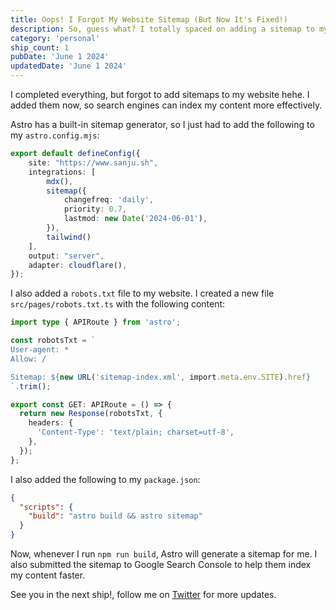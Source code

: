 ```yaml
---
title: Oops! I Forgot My Website Sitemap (But Now It's Fixed!)
description: So, guess what? I totally spaced on adding a sitemap to my website. A sitemap helps search engines find all my awesome content, which is kind of important!  This post will show you how I easily set it up with Astro, so you don't make the same mistake I did.
category: 'personal'
ship_count: 1
pubDate: 'June 1 2024'
updatedDate: 'June 1 2024'
---
```


I completed everything, but forgot to add sitemaps to my website hehe. I added them now, so search engines can index my content more effectively.

Astro has a built-in sitemap generator, so I just had to add the following to my `astro.config.mjs`:

```ts
export default defineConfig({
	site: "https://www.sanju.sh",
	integrations: [
        mdx(), 
        sitemap({
            changefreq: 'daily',
            priority: 0.7,
            lastmod: new Date('2024-06-01'),
        }), 
        tailwind()
    ],
	output: "server",
	adapter: cloudflare(),
});
```

I also added a `robots.txt` file to my website. I created a new file `src/pages/robots.txt.ts` with the following content:

```ts
import type { APIRoute } from 'astro';

const robotsTxt = `
User-agent: *
Allow: /

Sitemap: ${new URL('sitemap-index.xml', import.meta.env.SITE).href}
`.trim();

export const GET: APIRoute = () => {
  return new Response(robotsTxt, {
    headers: {
      'Content-Type': 'text/plain; charset=utf-8',
    },
  });
};
```

I also added the following to my `package.json`:

```json
{
  "scripts": {
    "build": "astro build && astro sitemap"
  }
}
```

Now, whenever I run `npm run build`, Astro will generate a sitemap for me. I also submitted the sitemap to Google Search Console to help them index my content faster.

See you in the next ship!, follow me on [Twitter](https://x.com/spikeysanju) for more updates.



